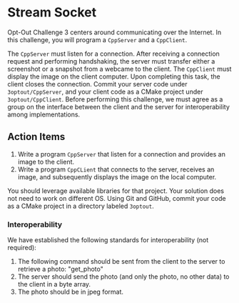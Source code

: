 # Stream Socket

Opt-Out Challenge 3 centers around communicating over the Internet. 
In this challenge, you will program a `CppServer` and a `CppClient`.

The `CppServer` must listen for a connection.
After receiving a connection request and performing handshaking, the server must transfer either a screenshot or a snapshot from a webcame to the client.
The `CppClient` must display the image on the client computer.
Upon completing this task, the client closes the connection.
Commit your server code under `3optout/CppServer`, and your client code as a CMake project under `3optout/CppClient`.
Before performing this challenge, we must agree as a group on the interface between the client and the server for interoperability among implementations.


## Action Items

1. Write a program `CppServer` that listen for a connection and provides an image to the client.
2. Write a program `CppCLient` that connects to the server, receives an image, and subsequently displays the image on the local computer.

You should leverage available libraries for that project.
Your solution does not need to work on different OS.
Using Git and GitHub, commit your code as a CMake project in a directory labeled `3optout`.

### Interoperability

We have established the following standards for interoperability (not required):

1. The following command should be sent from the client to the server to retrieve a photo: "get_photo"
2. The server should send the photo (and only the photo, no other data) to the client in a byte array.
3. The photo should be in jpeg format.
